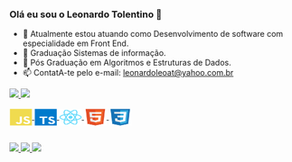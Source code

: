 ### Olá eu sou o Leonardo Tolentino 👋

- 🌱 Atualmente estou atuando como Desenvolvimento de software com especialidade em Front End.
- 🌱 Graduação Sistemas de informação.
- 🌱 Pós Graduação em Algoritmos e Estruturas de Dados.
- 📫 ContatA-te pelo e-mail: leonardoleoat@yahoo.com.br


<div>
  <a href="https://github.com/leonardoatolentino">
  <img height="180em" src="https://github-readme-stats.vercel.app/api?username=leonardoatolentino&show_icons=true&theme=dracula&include_all_commits=true&count_private=true"/>
  <img height="180em" src="https://github-readme-stats.vercel.app/api/top-langs/?username=leonardoatolentino&layout=compact&langs_count=7&theme=dracula"/>
</div>

<div style="display: inline_block"><br>
  <img align="center" alt="leo-Js" height="30" width="40" src="https://raw.githubusercontent.com/devicons/devicon/master/icons/javascript/javascript-plain.svg">
  <img align="center" alt="leo-Ts" height="30" width="40" src="https://raw.githubusercontent.com/devicons/devicon/master/icons/typescript/typescript-plain.svg">
  <img align="center" alt="leo-React" height="30" width="40" src="https://raw.githubusercontent.com/devicons/devicon/master/icons/react/react-original.svg">
  <img align="center" alt="leo-HTML" height="30" width="40" src="https://raw.githubusercontent.com/devicons/devicon/master/icons/html5/html5-original.svg">
  <img align="center" alt="leo-CSS" height="30" width="40" src="https://raw.githubusercontent.com/devicons/devicon/master/icons/css3/css3-original.svg">


 </div>
  
  ##
 
<div> 
   <a href="https://t.me/leonardotolentino" target="_blank">
      <img src="https://img.shields.io/badge/Telegram-2CA5E0?style=for-the-badge&logo=telegram&logoColor=white" target="_blank">
   </a>

   <a href="https://discord.gg/leonardotolentino#9507" target="_blank">
     <img src="https://img.shields.io/badge/Discord-7289DA?style=for-the-badge&logo=discord&logoColor=white" target="_blank">
   </a> 

  <a href="https://www.linkedin.com/in/leonardo-tolentino-218118213/" target="_blank">
    <img src="https://img.shields.io/badge/-LinkedIn-%230077B5?style=for-the-badge&logo=linkedin&logoColor=white" target="_blank">
   </a> 
 
  
 
</div>
